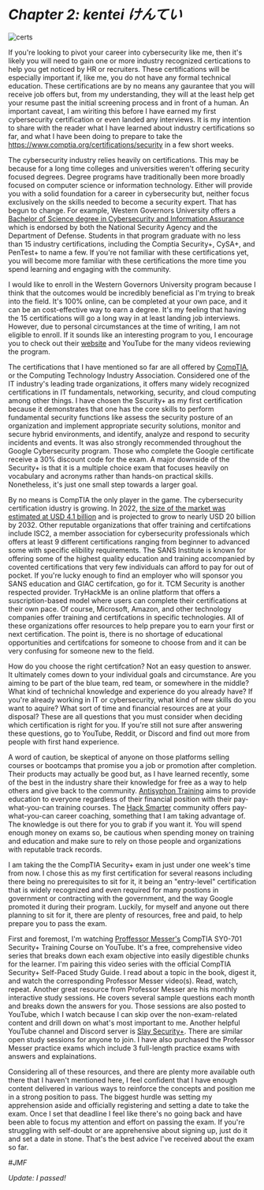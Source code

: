 # *Chapter 2: kentei  けんてい*
![certs](https://github.com/jforrest602/cybersecurity-portfolio/assets/139130645/516dbbf7-bc06-4ee8-a095-32308339cd9e)


If you're looking to pivot your career into cybersecurity like me, then it's likely you will need to gain one or more industry recognized certications to help you get noticed by HR or recruiters. These certifications will be especially important if, like me, you do not have any formal technical education. These certifications are by no means any gaurantee that you will receive job offers but, from my understanding, they will at the least help get your resume past the initial screening process and in front of a human. An important caveat, I am wiriting this before I have earned my first cybersecurity certification or even landed any interviews. It is my intention to share with the reader what I have learned about industry certifications so far, and what I have been doing to prepare to take the https://www.comptia.org/certifications/security in a few short weeks.   

The cybersecurity industry relies heavily on certifications. This may be because for a long time colleges and universities weren't offering security focused degrees. Degree programs have traditionally been more broadly focused on computer science or information technology. Either will provide you with a solid foundation for a career in cybersecurity but, neither focus exclusively on the skills needed to become a security expert. That has begun to change. For example, Western Governors University offers a [Bachelor of Science degree in Cybersecurity and Information Assurance](https://www.wgu.edu/online-it-degrees/cybersecurity-information-assurance-bachelors-program.html) which is endorsed by both the National Security Agency and the Department of Defense. Students in that program graduate with no less than 15 industry certifications, including the Comptia Security+, CySA+, and PenTest+ to name a few. If you're not familiar with these certifications yet, you will become more familiar with these certifications the more time you spend learning and engaging with the community.   

I would like to enroll in the Western Governors University program because I think that the outcomes would be incredibly beneficial as I'm trying to break into the field. It's 100% online, can be completed at your own pace, and it can be an cost-effective way to earn a degree. It's my feeling that having the 15 certifications will go a long way in at least landing job interviews. However, due to personal circumstances at the time of writing, I am not eligible to enroll.  If it sounds like an interesting program to you, I encourage you to check out their [website](https://www.wgu.edu/) and YouTube for the many videos reviewing the program.   

The certifications that I have mentioned so far are all offered by [CompTIA](https://www.comptia.org/), or the Computing Technology Industry Association. Considered one of the IT industry's leading trade organizations, it offers many widely recognized certifications in IT fundamentals, networking, security, and cloud computing among other things. I have chosen the Sscurity+ as my first certification because it demonstrates that one has the core skills to perform fundamental security functions like assess the security posture of an organization and implement appropriate security solutions, monitor and secure hybrid environments, and identify, analyze and respond to security incidents and events. It was also strongly recommended throughout the Google Cybersecurity program. Those who complete the Google certificate receive a 30% discount code for the exam.  A major downside of the Security+ is that it is a multiple choice exam that focuses heavily on vocabulary and acronyms rather than hands-on practical skills. Nonetheless, it's just one small step towards a larger goal.


By no means is CompTIA the only player in the game. The cybersecurity certification idustry is growing. In 2022, [the size of the market was estimated at USD 4.1 billion](https://www.linkedin.com/pulse/cyber-security-training-market-worth-usd-y7naf) and is projected to grow to nearly USD 20 billion by 2032. Other reputable organizations that offer training and certifcations include ISC2, a member association for cybersecurity professionals which offers at least 9 different certifications ranging from beginner to advanced some with specific elibility requirements. The SANS Institute is known for offering some of the highest quality education and training accompanied by covented certifications that very few individuals can afford to pay for out of pocket. If you're lucky enough to find an employer who will sponsor you SANS education and GIAC certifcation, go for it. TCM Security is another respected provider. TryHackMe is an online platform that offers a suscription-based model where users can complete their certifications at their own pace. Of course, Microsoft, Amazon, and other technology companies offer training and certifcations in specific technologies. All of these organizations offer resources to help prepare you to earn your first or next certification. The point is, there is no shortage of educational opportunities and certifcations for someone to choose from and it can be very confusing for someone new to the field.    

How do you choose the right certifcation? Not an easy question to answer. It ultimately comes down to your individual goals and circumstance. Are you aiming to be part of the blue team, red team, or somewhere in the middle? What kind of technichal knowledge and experience do you already have? If you're already working in IT or cybersecurity, what kind of new skills do you want to aquire? What sort of time and financial resources are at your disposal? These are all questions that you must consider when deciding which certification is right for you. If you're still not sure after answering these questions, go to YouTube, Reddit, or Discord and find out more from people with first hand experience.   

A word of caution, be skeptical of anyone on those platforms selling courses or bootcamps that promise you a job or promotion after completion. Their products may actually be good but, as I have learned recently, some of the best in the industry share their knowledge for free as a way to help others and give back to the community. [Antisyphon Training](https://www.antisyphontraining.com/) aims to provide education to everyone regardless of their financial position with their pay-what-you-can training courses. The [Hack Smarter](https://hacksmarter.org/) community offers pay-what-you-can career coaching, something that I am taking advantage of. The knowledge is out there for you to grab if you want it. You will spend enough money on exams so, be cautious when spending money on training and education and make sure to rely on those people and organizations with reputable track records.  

I am taking the the CompTIA Security+ exam in just under one week's time from now. I chose this as my first certification for several reasons including there being no prerequisites to sit for it, it being an "entry-level" certification that is widely recognized and even required for many postions in government or contracting with the government, and the way Google promoted it during their program. Luckily, for myself and anyone out there planning to sit for it, there are plenty of resources, free and paid, to help prepare you to pass the exam.     

First and foremost, I'm watching [Proffessor Messer's](https://www.professormesser.com/) CompTIA SY0-701 Security+ Training Course on YouTube. It's a free, comprehensive video series that breaks down each exam objective into easily digestible chunks for the learner. I'm pairing this video series with the official CompTIA Security+ Self-Paced Study Guide. I read about a topic in the book, digest it, and watch the corresponding Professor Messer video(s). Read, watch, repeat. Another great resource from Professor Messer are his monthly interactive study sessions. He covers several sample questions each month and breaks down the answers for you. Those sessions are also posted to YouTube, which I watch because I can skip over the non-exam-related content and drill down on what's most important to me. Another helpful YouTube channel and Discord server is [Slay Security+](https://www.google.com/url?sa=t&source=web&rct=j&opi=89978449&url=https://www.youtube.com/channel/UCczXEEDe-v69xF2thuZoIPQ/about&ved=2ahUKEwidpaa-l-mGAxWFjq8BHXp_CrEQFnoECBkQAQ&usg=AOvVaw1o-SyvIsfoEV7Jtr5x1KqQ). There are similar open study sessions for anyone to join. I have also purchased the Professor Messer practice exams which include 3 full-length practice exams with answers and explainations.  

Considering all of these resources, and there are plenty more available outh there that I haven't mentioned here, I feel confident that I have enough content delivered in various ways to reinforce the concepts and position me in a strong position to pass. The biggest hurdle was setting my apprehension aside and officially registering and setting a date to take the exam. Once I set that deadline I feel like there's no going back and have been able to focus my attention and effort on passing the exam. If you're struggling with self-doubt or are apprehensive about signing up, just do it and set a date in stone. That's the best advice I've received about the exam so far.   


#*JMF*

_Update: I passed!_
